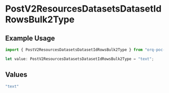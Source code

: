 # PostV2ResourcesDatasetsDatasetIdRowsBulk2Type

## Example Usage

```typescript
import { PostV2ResourcesDatasetsDatasetIdRowsBulk2Type } from "orq-poc-typescript/models/operations";

let value: PostV2ResourcesDatasetsDatasetIdRowsBulk2Type = "text";
```

## Values

```typescript
"text"
```
